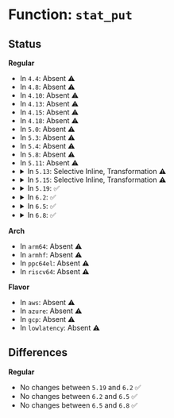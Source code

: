 # Function: <code>stat_put</code>

## Status
<b>Regular</b>
<ul>
<li>
In <code>4.4</code>: Absent ⚠️
</li>
<li>
In <code>4.8</code>: Absent ⚠️
</li>
<li>
In <code>4.10</code>: Absent ⚠️
</li>
<li>
In <code>4.13</code>: Absent ⚠️
</li>
<li>
In <code>4.15</code>: Absent ⚠️
</li>
<li>
In <code>4.18</code>: Absent ⚠️
</li>
<li>
In <code>5.0</code>: Absent ⚠️
</li>
<li>
In <code>5.3</code>: Absent ⚠️
</li>
<li>
In <code>5.4</code>: Absent ⚠️
</li>
<li>
In <code>5.8</code>: Absent ⚠️
</li>
<li>
In <code>5.11</code>: Absent ⚠️
</li>
<li>
<details>
<summary>In <code>5.13</code>: Selective Inline, Transformation ⚠️</summary>

**Collision:** Unique Static

**Inline:** Selective

**Transformation:** True

**Instances:**

```
In net/ethtool/stats.c (ffffffff81a82bd2)
Location: net/ethtool/stats.c:182
Inline: True
Inline callers:
  - net/ethtool/stats.c:stats_put_rmon_stats
  - net/ethtool/stats.c:stats_put_rmon_stats
  - net/ethtool/stats.c:stats_put_rmon_stats
  - net/ethtool/stats.c:stats_put_rmon_stats
  - net/ethtool/stats.c:stats_put_ctrl_stats
  - net/ethtool/stats.c:stats_put_ctrl_stats
  - net/ethtool/stats.c:stats_put_ctrl_stats
  - net/ethtool/stats.c:stats_put_mac_stats
  - net/ethtool/stats.c:stats_put_mac_stats
  - net/ethtool/stats.c:stats_put_mac_stats
  - net/ethtool/stats.c:stats_put_mac_stats
  - net/ethtool/stats.c:stats_put_mac_stats
  - net/ethtool/stats.c:stats_put_mac_stats
  - net/ethtool/stats.c:stats_put_mac_stats
  - net/ethtool/stats.c:stats_put_mac_stats
  - net/ethtool/stats.c:stats_put_mac_stats
  - net/ethtool/stats.c:stats_put_mac_stats
  - net/ethtool/stats.c:stats_put_mac_stats
  - net/ethtool/stats.c:stats_put_mac_stats
  - net/ethtool/stats.c:stats_put_mac_stats
  - net/ethtool/stats.c:stats_put_mac_stats
  - net/ethtool/stats.c:stats_put_mac_stats
  - net/ethtool/stats.c:stats_put_mac_stats
  - net/ethtool/stats.c:stats_put_mac_stats
  - net/ethtool/stats.c:stats_put_mac_stats
  - net/ethtool/stats.c:stats_put_mac_stats
  - net/ethtool/stats.c:stats_put_mac_stats
  - net/ethtool/stats.c:stats_put_mac_stats
  - net/ethtool/stats.c:stats_put_mac_stats
  - net/ethtool/stats.c:stats_put_phy_stats
Direct callers:
  - net/ethtool/stats.c:stats_put_rmon_stats
  - net/ethtool/stats.c:stats_put_rmon_stats
  - net/ethtool/stats.c:stats_put_rmon_stats
  - net/ethtool/stats.c:stats_put_rmon_stats
  - net/ethtool/stats.c:stats_put_ctrl_stats
  - net/ethtool/stats.c:stats_put_ctrl_stats
  - net/ethtool/stats.c:stats_put_ctrl_stats
  - net/ethtool/stats.c:stats_put_mac_stats
  - net/ethtool/stats.c:stats_put_mac_stats
  - net/ethtool/stats.c:stats_put_mac_stats
  - net/ethtool/stats.c:stats_put_mac_stats
  - net/ethtool/stats.c:stats_put_mac_stats
  - net/ethtool/stats.c:stats_put_mac_stats
  - net/ethtool/stats.c:stats_put_mac_stats
  - net/ethtool/stats.c:stats_put_mac_stats
  - net/ethtool/stats.c:stats_put_mac_stats
  - net/ethtool/stats.c:stats_put_mac_stats
  - net/ethtool/stats.c:stats_put_mac_stats
  - net/ethtool/stats.c:stats_put_mac_stats
  - net/ethtool/stats.c:stats_put_mac_stats
  - net/ethtool/stats.c:stats_put_mac_stats
  - net/ethtool/stats.c:stats_put_mac_stats
  - net/ethtool/stats.c:stats_put_mac_stats
  - net/ethtool/stats.c:stats_put_mac_stats
  - net/ethtool/stats.c:stats_put_mac_stats
  - net/ethtool/stats.c:stats_put_mac_stats
  - net/ethtool/stats.c:stats_put_mac_stats
  - net/ethtool/stats.c:stats_put_mac_stats
  - net/ethtool/stats.c:stats_put_mac_stats
  - net/ethtool/stats.c:stats_put_phy_stats
```
**Symbols:**

```
ffffffff81a825a0-ffffffff81a82676: stat_put.part.0 (STB_LOCAL)
```
</details>
</li>
<li>
<details>
<summary>In <code>5.15</code>: Selective Inline, Transformation ⚠️</summary>

**Collision:** Unique Static

**Inline:** Selective

**Transformation:** True

**Instances:**

```
In net/ethtool/stats.c (ffffffff81b3c752)
Location: net/ethtool/stats.c:182
Inline: True
Inline callers:
  - net/ethtool/stats.c:stats_put_rmon_stats
  - net/ethtool/stats.c:stats_put_rmon_stats
  - net/ethtool/stats.c:stats_put_rmon_stats
  - net/ethtool/stats.c:stats_put_rmon_stats
  - net/ethtool/stats.c:stats_put_ctrl_stats
  - net/ethtool/stats.c:stats_put_ctrl_stats
  - net/ethtool/stats.c:stats_put_ctrl_stats
  - net/ethtool/stats.c:stats_put_mac_stats
  - net/ethtool/stats.c:stats_put_mac_stats
  - net/ethtool/stats.c:stats_put_mac_stats
  - net/ethtool/stats.c:stats_put_mac_stats
  - net/ethtool/stats.c:stats_put_mac_stats
  - net/ethtool/stats.c:stats_put_mac_stats
  - net/ethtool/stats.c:stats_put_mac_stats
  - net/ethtool/stats.c:stats_put_mac_stats
  - net/ethtool/stats.c:stats_put_mac_stats
  - net/ethtool/stats.c:stats_put_mac_stats
  - net/ethtool/stats.c:stats_put_mac_stats
  - net/ethtool/stats.c:stats_put_mac_stats
  - net/ethtool/stats.c:stats_put_mac_stats
  - net/ethtool/stats.c:stats_put_mac_stats
  - net/ethtool/stats.c:stats_put_mac_stats
  - net/ethtool/stats.c:stats_put_mac_stats
  - net/ethtool/stats.c:stats_put_mac_stats
  - net/ethtool/stats.c:stats_put_mac_stats
  - net/ethtool/stats.c:stats_put_mac_stats
  - net/ethtool/stats.c:stats_put_mac_stats
  - net/ethtool/stats.c:stats_put_mac_stats
  - net/ethtool/stats.c:stats_put_mac_stats
  - net/ethtool/stats.c:stats_put_phy_stats
Direct callers:
  - net/ethtool/stats.c:stats_put_rmon_stats
  - net/ethtool/stats.c:stats_put_rmon_stats
  - net/ethtool/stats.c:stats_put_rmon_stats
  - net/ethtool/stats.c:stats_put_rmon_stats
  - net/ethtool/stats.c:stats_put_ctrl_stats
  - net/ethtool/stats.c:stats_put_ctrl_stats
  - net/ethtool/stats.c:stats_put_ctrl_stats
  - net/ethtool/stats.c:stats_put_mac_stats
  - net/ethtool/stats.c:stats_put_mac_stats
  - net/ethtool/stats.c:stats_put_mac_stats
  - net/ethtool/stats.c:stats_put_mac_stats
  - net/ethtool/stats.c:stats_put_mac_stats
  - net/ethtool/stats.c:stats_put_mac_stats
  - net/ethtool/stats.c:stats_put_mac_stats
  - net/ethtool/stats.c:stats_put_mac_stats
  - net/ethtool/stats.c:stats_put_mac_stats
  - net/ethtool/stats.c:stats_put_mac_stats
  - net/ethtool/stats.c:stats_put_mac_stats
  - net/ethtool/stats.c:stats_put_mac_stats
  - net/ethtool/stats.c:stats_put_mac_stats
  - net/ethtool/stats.c:stats_put_mac_stats
  - net/ethtool/stats.c:stats_put_mac_stats
  - net/ethtool/stats.c:stats_put_mac_stats
  - net/ethtool/stats.c:stats_put_mac_stats
  - net/ethtool/stats.c:stats_put_mac_stats
  - net/ethtool/stats.c:stats_put_mac_stats
  - net/ethtool/stats.c:stats_put_mac_stats
  - net/ethtool/stats.c:stats_put_mac_stats
  - net/ethtool/stats.c:stats_put_mac_stats
  - net/ethtool/stats.c:stats_put_phy_stats
```
**Symbols:**

```
ffffffff81b3c120-ffffffff81b3c1f6: stat_put.part.0 (STB_LOCAL)
```
</details>
</li>
<li>
<details>
<summary>In <code>5.19</code>: ✅</summary>

```c
int stat_put(struct sk_buff *skb, u16 attrtype, u64 val);
```

**Collision:** Unique Static

**Inline:** No

**Transformation:** False

**Instances:**

```
In net/ethtool/stats.c (ffffffff81cc8170)
Location: net/ethtool/stats.c:181
Inline: False
Direct callers:
  - net/ethtool/stats.c:stats_put_rmon_stats
  - net/ethtool/stats.c:stats_put_rmon_stats
  - net/ethtool/stats.c:stats_put_rmon_stats
  - net/ethtool/stats.c:stats_put_rmon_stats
  - net/ethtool/stats.c:stats_put_ctrl_stats
  - net/ethtool/stats.c:stats_put_ctrl_stats
  - net/ethtool/stats.c:stats_put_ctrl_stats
  - net/ethtool/stats.c:stats_put_mac_stats
  - net/ethtool/stats.c:stats_put_mac_stats
  - net/ethtool/stats.c:stats_put_mac_stats
  - net/ethtool/stats.c:stats_put_mac_stats
  - net/ethtool/stats.c:stats_put_mac_stats
  - net/ethtool/stats.c:stats_put_mac_stats
  - net/ethtool/stats.c:stats_put_mac_stats
  - net/ethtool/stats.c:stats_put_mac_stats
  - net/ethtool/stats.c:stats_put_mac_stats
  - net/ethtool/stats.c:stats_put_mac_stats
  - net/ethtool/stats.c:stats_put_mac_stats
  - net/ethtool/stats.c:stats_put_mac_stats
  - net/ethtool/stats.c:stats_put_mac_stats
  - net/ethtool/stats.c:stats_put_mac_stats
  - net/ethtool/stats.c:stats_put_mac_stats
  - net/ethtool/stats.c:stats_put_mac_stats
  - net/ethtool/stats.c:stats_put_mac_stats
  - net/ethtool/stats.c:stats_put_mac_stats
  - net/ethtool/stats.c:stats_put_mac_stats
  - net/ethtool/stats.c:stats_put_mac_stats
  - net/ethtool/stats.c:stats_put_mac_stats
  - net/ethtool/stats.c:stats_put_mac_stats
  - net/ethtool/stats.c:stats_put_phy_stats
```
**Symbols:**

```
ffffffff81cc8170-ffffffff81cc8264: stat_put (STB_LOCAL)
```
</details>
</li>
<li>
<details>
<summary>In <code>6.2</code>: ✅</summary>

```c
int stat_put(struct sk_buff *skb, u16 attrtype, u64 val);
```

**Collision:** Unique Static

**Inline:** No

**Transformation:** False

**Instances:**

```
In net/ethtool/stats.c (ffffffff81e878b0)
Location: net/ethtool/stats.c:181
Inline: False
Direct callers:
  - net/ethtool/stats.c:stats_put_rmon_stats
  - net/ethtool/stats.c:stats_put_rmon_stats
  - net/ethtool/stats.c:stats_put_rmon_stats
  - net/ethtool/stats.c:stats_put_rmon_stats
  - net/ethtool/stats.c:stats_put_ctrl_stats
  - net/ethtool/stats.c:stats_put_ctrl_stats
  - net/ethtool/stats.c:stats_put_ctrl_stats
  - net/ethtool/stats.c:stats_put_mac_stats
  - net/ethtool/stats.c:stats_put_mac_stats
  - net/ethtool/stats.c:stats_put_mac_stats
  - net/ethtool/stats.c:stats_put_mac_stats
  - net/ethtool/stats.c:stats_put_mac_stats
  - net/ethtool/stats.c:stats_put_mac_stats
  - net/ethtool/stats.c:stats_put_mac_stats
  - net/ethtool/stats.c:stats_put_mac_stats
  - net/ethtool/stats.c:stats_put_mac_stats
  - net/ethtool/stats.c:stats_put_mac_stats
  - net/ethtool/stats.c:stats_put_mac_stats
  - net/ethtool/stats.c:stats_put_mac_stats
  - net/ethtool/stats.c:stats_put_mac_stats
  - net/ethtool/stats.c:stats_put_mac_stats
  - net/ethtool/stats.c:stats_put_mac_stats
  - net/ethtool/stats.c:stats_put_mac_stats
  - net/ethtool/stats.c:stats_put_mac_stats
  - net/ethtool/stats.c:stats_put_mac_stats
  - net/ethtool/stats.c:stats_put_mac_stats
  - net/ethtool/stats.c:stats_put_mac_stats
  - net/ethtool/stats.c:stats_put_mac_stats
  - net/ethtool/stats.c:stats_put_mac_stats
  - net/ethtool/stats.c:stats_put_phy_stats
```
**Symbols:**

```
ffffffff81e878b0-ffffffff81e879a4: stat_put (STB_LOCAL)
```
</details>
</li>
<li>
<details>
<summary>In <code>6.5</code>: ✅</summary>

```c
int stat_put(struct sk_buff *skb, u16 attrtype, u64 val);
```

**Collision:** Unique Static

**Inline:** No

**Transformation:** False

**Instances:**

```
In net/ethtool/stats.c (ffffffff81ee4540)
Location: net/ethtool/stats.c:208
Inline: False
Direct callers:
  - net/ethtool/stats.c:stats_put_rmon_stats
  - net/ethtool/stats.c:stats_put_rmon_stats
  - net/ethtool/stats.c:stats_put_rmon_stats
  - net/ethtool/stats.c:stats_put_rmon_stats
  - net/ethtool/stats.c:stats_put_ctrl_stats
  - net/ethtool/stats.c:stats_put_ctrl_stats
  - net/ethtool/stats.c:stats_put_ctrl_stats
  - net/ethtool/stats.c:stats_put_mac_stats
  - net/ethtool/stats.c:stats_put_mac_stats
  - net/ethtool/stats.c:stats_put_mac_stats
  - net/ethtool/stats.c:stats_put_mac_stats
  - net/ethtool/stats.c:stats_put_mac_stats
  - net/ethtool/stats.c:stats_put_mac_stats
  - net/ethtool/stats.c:stats_put_mac_stats
  - net/ethtool/stats.c:stats_put_mac_stats
  - net/ethtool/stats.c:stats_put_mac_stats
  - net/ethtool/stats.c:stats_put_mac_stats
  - net/ethtool/stats.c:stats_put_mac_stats
  - net/ethtool/stats.c:stats_put_mac_stats
  - net/ethtool/stats.c:stats_put_mac_stats
  - net/ethtool/stats.c:stats_put_mac_stats
  - net/ethtool/stats.c:stats_put_mac_stats
  - net/ethtool/stats.c:stats_put_mac_stats
  - net/ethtool/stats.c:stats_put_mac_stats
  - net/ethtool/stats.c:stats_put_mac_stats
  - net/ethtool/stats.c:stats_put_mac_stats
  - net/ethtool/stats.c:stats_put_mac_stats
  - net/ethtool/stats.c:stats_put_mac_stats
  - net/ethtool/stats.c:stats_put_mac_stats
  - net/ethtool/stats.c:stats_put_phy_stats
```
**Symbols:**

```
ffffffff81ee4540-ffffffff81ee4634: stat_put (STB_LOCAL)
```
</details>
</li>
<li>
<details>
<summary>In <code>6.8</code>: ✅</summary>

```c
int stat_put(struct sk_buff *skb, u16 attrtype, u64 val);
```

**Collision:** Unique Static

**Inline:** No

**Transformation:** False

**Instances:**

```
In net/ethtool/stats.c (ffffffff81fa8320)
Location: net/ethtool/stats.c:207
Inline: False
Direct callers:
  - net/ethtool/stats.c:stats_put_rmon_stats
  - net/ethtool/stats.c:stats_put_rmon_stats
  - net/ethtool/stats.c:stats_put_rmon_stats
  - net/ethtool/stats.c:stats_put_rmon_stats
  - net/ethtool/stats.c:stats_put_ctrl_stats
  - net/ethtool/stats.c:stats_put_ctrl_stats
  - net/ethtool/stats.c:stats_put_ctrl_stats
  - net/ethtool/stats.c:stats_put_mac_stats
  - net/ethtool/stats.c:stats_put_mac_stats
  - net/ethtool/stats.c:stats_put_mac_stats
  - net/ethtool/stats.c:stats_put_mac_stats
  - net/ethtool/stats.c:stats_put_mac_stats
  - net/ethtool/stats.c:stats_put_mac_stats
  - net/ethtool/stats.c:stats_put_mac_stats
  - net/ethtool/stats.c:stats_put_mac_stats
  - net/ethtool/stats.c:stats_put_mac_stats
  - net/ethtool/stats.c:stats_put_mac_stats
  - net/ethtool/stats.c:stats_put_mac_stats
  - net/ethtool/stats.c:stats_put_mac_stats
  - net/ethtool/stats.c:stats_put_mac_stats
  - net/ethtool/stats.c:stats_put_mac_stats
  - net/ethtool/stats.c:stats_put_mac_stats
  - net/ethtool/stats.c:stats_put_mac_stats
  - net/ethtool/stats.c:stats_put_mac_stats
  - net/ethtool/stats.c:stats_put_mac_stats
  - net/ethtool/stats.c:stats_put_mac_stats
  - net/ethtool/stats.c:stats_put_mac_stats
  - net/ethtool/stats.c:stats_put_mac_stats
  - net/ethtool/stats.c:stats_put_mac_stats
  - net/ethtool/stats.c:stats_put_phy_stats
```
**Symbols:**

```
ffffffff81fa8320-ffffffff81fa8414: stat_put (STB_LOCAL)
```
</details>
</li>
</ul>
<b>Arch</b>
<ul>
<li>
In <code>arm64</code>: Absent ⚠️
</li>
<li>
In <code>armhf</code>: Absent ⚠️
</li>
<li>
In <code>ppc64el</code>: Absent ⚠️
</li>
<li>
In <code>riscv64</code>: Absent ⚠️
</li>
</ul>
<b>Flavor</b>
<ul>
<li>
In <code>aws</code>: Absent ⚠️
</li>
<li>
In <code>azure</code>: Absent ⚠️
</li>
<li>
In <code>gcp</code>: Absent ⚠️
</li>
<li>
In <code>lowlatency</code>: Absent ⚠️
</li>
</ul>

## Differences
<b>Regular</b>
<ul>
<li>
No changes between <code>5.19</code> and <code>6.2</code> ✅
</li>
<li>
No changes between <code>6.2</code> and <code>6.5</code> ✅
</li>
<li>
No changes between <code>6.5</code> and <code>6.8</code> ✅
</li>
</ul>
